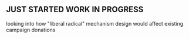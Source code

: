 ## JUST STARTED WORK IN PROGRESS
looking into how "liberal radical" mechanism design would affect existing campaign donations
